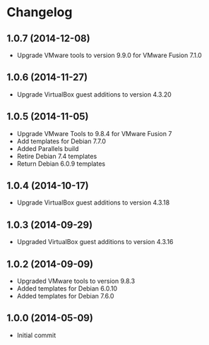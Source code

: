 # Changelog

## 1.0.7 (2014-12-08)

* Upgrade VMware tools to version 9.9.0 for VMware Fusion 7.1.0

## 1.0.6 (2014-11-27)

* Upgrade VirtualBox guest additions to version 4.3.20

## 1.0.5 (2014-11-05)

* Upgrade VMware Tools to 9.8.4 for VMware Fusion 7
* Add templates for Debian 7.7.0
* Added Parallels build
* Retire Debian 7.4 templates
* Return Debian 6.0.9 templates

## 1.0.4 (2014-10-17)

* Upgrade VirtualBox guest additions to version 4.3.18

## 1.0.3 (2014-09-29)

* Upgraded VirtualBox guest additions to version 4.3.16

## 1.0.2 (2014-09-09)

* Upgraded VMware tools to version 9.8.3
* Added templates for Debian 6.0.10
* Added templates for Debian 7.6.0

## 1.0.0 (2014-05-09)

* Initial commit
